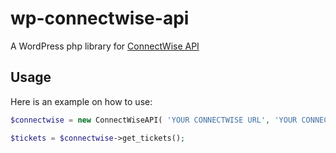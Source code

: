 # wp-connectwise-api
A WordPress php library for [ConnectWise API](https://developer.connectwise.com/Manage/REST)

## Usage

Here is an example on how to use:

```php
$connectwise = new ConnectWiseAPI( 'YOUR CONNECTWISE URL', 'YOUR CONNECTWISE VERSION', 'YOUR COMPANY ID', 'YOUR PUBLIC KEY', 'YOUR PRIVATE KEY' );

$tickets = $connectwise->get_tickets();
```
